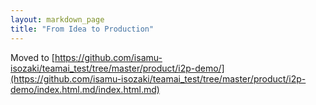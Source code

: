 ```yaml
---
layout: markdown_page
title: "From Idea to Production"
---
```


Moved to [https://github.com/isamu-isozaki/teamai_test/tree/master/product/i2p-demo/](https://github.com/isamu-isozaki/teamai_test/tree/master/product/i2p-demo/index.html.md/index.html.md)
